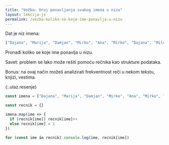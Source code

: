 ```yaml
---
title: "Vežba: broj ponavljanja svakog imena u nizu"
layout: lekcija-js
permalink: /vezba-koliko-se-koje-ime-ponavlja-u-nizu
---
```


Dat je niz imena:

```js
["Dajana", "Marija", "Damjan", "Mirko", "Ana", "Mirko", "Dajana", "Milena", "Darko"]
```

Pronađi koliko se koje ime ponavlja u nizu.

Savet: problem se lako može rešiti pomoću rečnika kao strukture podataka.

Bonus: na ovaj način možeš analizirati frekventnost reči u nekom tekstu, knjizi, vestima.

{:.ulaz.resenje}
```js
const imena = ["Dajana", "Marija", "Damjan", "Mirko", "Ana", "Mirko", "Dajana", "Milena", "Darko"]

const recnik = {}

imena.map(ime => {
  if (recnik[ime]) recnik[ime]++
  else recnik[ime] = 1
})

for (const ime in recnik) console.log(ime, recnik[ime])
```
